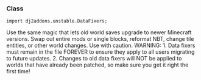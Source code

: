 ### Class

```zenscript
import dj2addons.unstable.DataFixers;
```

Use the same magic that lets old world saves upgrade to newer Minecraft versions. Swap out entire mods or single blocks, reformat NBT, change tile entities, or other world changes. Use with caution.
WARNING:
	 1. Data fixers must remain in the file FOREVER to ensure they apply to all users migrating to future updates.
	 2. Changes to old data fixers will NOT be applied to worlds that have already been patched, so make sure you get it right the first time!


